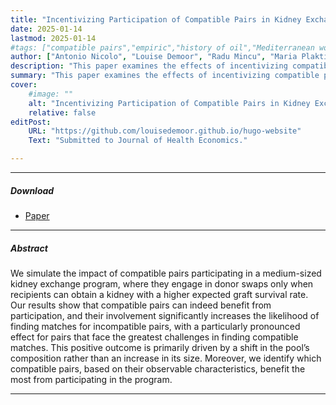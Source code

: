 ```yaml
---
title: "Incentivizing Participation of Compatible Pairs in Kidney Exchange Programs" 
date: 2025-01-14
lastmod: 2025-01-14
#tags: ["compatible pairs","empiric","history of oil","Mediterranean world"]
author: ["Antonio Nicolo", "Louise Demoor", "Radu Mincu", "Maria Plaktieva", "Caterina di Bella", "Lucrezia Furian"]
description: "This paper examines the effects of incentivizing compatible pairs to participate in kidney exchange programs. Submitted to Journal of Health Economics, 2025." 
summary: "This paper examines the effects of incentivizing compatible pairs to participate in kidney exchange programs, highlighting benefits for both compatible and incompatible pairs. " 
cover:
    #image: ""
    alt: "Incentivizing Participation of Compatible Pairs in Kidney Exchange Programs"
    relative: false
editPost:
    URL: "https://github.com/louisedemoor.github.io/hugo-website"
    Text: "Submitted to Journal of Health Economics."

---
```


---

##### Download

+ [Paper](paper1.pdf)

---

##### Abstract

We simulate the impact of compatible pairs participating in a medium-sized kidney exchange program, where they engage in donor swaps only when recipients can obtain a kidney with a higher expected graft survival rate. Our results show that compatible pairs can indeed benefit from participation, and their involvement significantly increases the likelihood of finding matches for incompatible pairs, with a particularly pronounced effect for pairs that face the greatest challenges in finding compatible matches. This positive outcome is primarily driven by a shift in the pool’s composition rather than an increase in its size. Moreover, we identify which compatible pairs, based on their observable characteristics, benefit the most from participating in the program.



---
<!-- 
##### Citation

Unterholzer, Detlev A., and  Moritz-Maria von Igelfeld. 2013. "Unusual Uses For Olive Oil." *Journal of Oleic Science* 34 (1): 449–489. http://www.alexandermccallsmith.com/book/unusual-uses-for-olive-oil.

```BibTeX
@article{UI13,
author = {Detlev A. Unterholzer and Moritz-Maria von Igelfeld},
year = {2025},
title ={Incentivizing Participation of Compatible Pairs in Kidney Exchange Programs},
journal = {Work in progress},
url = {}}
```

---

##### Related material

<!-- + [Presentation slides](presentation1.pdf)
+ [Summary of the paper](https://www.penguinrandomhouse.com/books/110403/unusual-uses-for-olive-oil-by-alexander-mccall-smith/) -->
